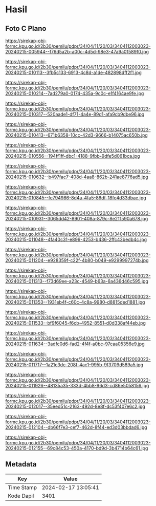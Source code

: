 # Hasil

## Foto C Plano

https://sirekap-obj-formc.kpu.go.id/2b30/pemilu/pdpr/34/04/11/20/03/3404112003023-20240215-005944--f76d5a2b-a00c-4d5d-98e3-47a9a01589f0.jpg

https://sirekap-obj-formc.kpu.go.id/2b30/pemilu/pdpr/34/04/11/20/03/3404112003023-20240215-010113--3fb5c133-6913-4c8d-a1de-482898dff2f1.jpg

https://sirekap-obj-formc.kpu.go.id/2b30/pemilu/pdpr/34/04/11/20/03/3404112003023-20240215-010214--7ad279a0-0174-435a-9c0c-e1f4164ae9fe.jpg

https://sirekap-obj-formc.kpu.go.id/2b30/pemilu/pdpr/34/04/11/20/03/3404112003023-20240215-010317--520aade1-df71-4a4e-89d1-afa9cb9dbe96.jpg

https://sirekap-obj-formc.kpu.go.id/2b30/pemilu/pdpr/34/04/11/20/03/3404112003023-20240215-010413--671b6358-10cc-42d3-9666-b14075ac650b.jpg

https://sirekap-obj-formc.kpu.go.id/2b30/pemilu/pdpr/34/04/11/20/03/3404112003023-20240215-010556--194ff1ff-dbc1-4188-9fbb-9dfe5d061bca.jpg

https://sirekap-obj-formc.kpu.go.id/2b30/pemilu/pdpr/34/04/11/20/03/3404112003023-20240215-010632--b497fac7-408d-4aa8-862b-241ae8776ad5.jpg

https://sirekap-obj-formc.kpu.go.id/2b30/pemilu/pdpr/34/04/11/20/03/3404112003023-20240215-010845--fe794986-8d4a-4fa5-86df-18fe4d33dbae.jpg

https://sirekap-obj-formc.kpu.go.id/2b30/pemilu/pdpr/34/04/11/20/03/3404112003023-20240215-010931--3065dd42-8901-408a-879c-8e211590a678.jpg

https://sirekap-obj-formc.kpu.go.id/2b30/pemilu/pdpr/34/04/11/20/03/3404112003023-20240215-011048--4fa40c31-e899-4253-b436-2ffc43bedb4c.jpg

https://sirekap-obj-formc.kpu.go.id/2b30/pemilu/pdpr/34/04/11/20/03/3404112003023-20240215-011204--e928359f-c22f-4b80-b049-e9299997274b.jpg

https://sirekap-obj-formc.kpu.go.id/2b30/pemilu/pdpr/34/04/11/20/03/3404112003023-20240215-011313--f73d69ee-a23c-4549-b63a-6a436d46c595.jpg

https://sirekap-obj-formc.kpu.go.id/2b30/pemilu/pdpr/34/04/11/20/03/3404112003023-20240215-011353--1931eb4f-c60c-4c8a-9980-d8815ded1881.jpg

https://sirekap-obj-formc.kpu.go.id/2b30/pemilu/pdpr/34/04/11/20/03/3404112003023-20240215-011533--bf9f6045-f6cb-4952-8551-d0d338af44eb.jpg

https://sirekap-obj-formc.kpu.go.id/2b30/pemilu/pdpr/34/04/11/20/03/3404112003023-20240215-011634--3adfc0d6-fad2-4f4f-a0bc-97caa05356e9.jpg

https://sirekap-obj-formc.kpu.go.id/2b30/pemilu/pdpr/34/04/11/20/03/3404112003023-20240215-011717--1a21c3dc-208f-4ac1-995b-9f3709d589a5.jpg

https://sirekap-obj-formc.kpu.go.id/2b30/pemilu/pdpr/34/04/11/20/03/3404112003023-20240215-011926--48135a35-333d-4bb8-96d3-cd86e5058156.jpg

https://sirekap-obj-formc.kpu.go.id/2b30/pemilu/pdpr/34/04/11/20/03/3404112003023-20240215-012017--35eed51c-2163-492d-8e8f-dc53f407e6c2.jpg

https://sirekap-obj-formc.kpu.go.id/2b30/pemilu/pdpr/34/04/11/20/03/3404112003023-20240215-012104--db66f7e3-cef7-462d-8f44-ed3d03bbdad6.jpg

https://sirekap-obj-formc.kpu.go.id/2b30/pemilu/pdpr/34/04/11/20/03/3404112003023-20240215-012155--69c84c53-450a-4170-bd9d-3b4714b64c61.jpg


## Metadata

| Key        | Value               |
| ---------- | ------------------- |
| Time Stamp | 2024-02-17 13:05:41 |
| Kode Dapil | 3401                |



